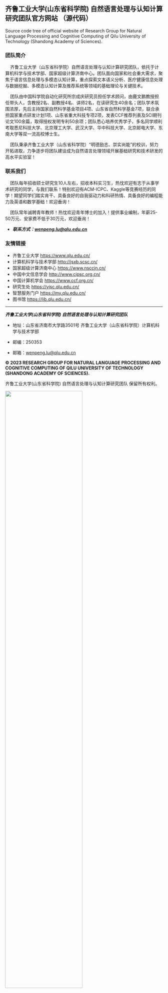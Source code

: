 ## 齐鲁工业大学(山东省科学院) 自然语言处理与认知计算研究团队官方网站 （源代码）

Source code tree of official website of Research Group for Natural Language Processing and Cognitive Computing of Qilu University of Technology (Shandong Academy of Sciences).

### 团队简介

&nbsp;&nbsp;&nbsp;&nbsp;齐鲁工业大学（山东省科学院）自然语言处理与认知计算研究团队，依托于计算机科学与技术学部、国家超级计算济南中心。团队面向国家和社会重大需求，聚焦于语言信息处理与多模态认知计算，重点探索文本语义分析、医疗健康信息处理与数据挖掘、多模态认知计算及推荐系统等领域的基础理论与关键技术。

&nbsp;&nbsp;&nbsp;&nbsp;团队由中国科学院自动化研究所宗成庆研究员担任学术顾问，由鹿文鹏教授担任带头人，含教授2名、副教授4名、讲师2名，在读研究生40余名；团队学术氛围浓厚，先后主持国家自然科学基金项目4项、山东省自然科学基金7项，联合承担国家重点研发计划1项、山东省重大科技专项2项，发表CCF推荐列表及SCI期刊论文100余篇，取得授权发明专利50余项；团队悉心培养优秀学子，多名同学顺利考取悉尼科技大学、北京理工大学、武汉大学、华中科技大学、北京邮电大学、东南大学等双一流高校博士生。

&nbsp;&nbsp;&nbsp;&nbsp;团队秉承齐鲁工业大学（山东省科学院）“明德励志、崇实尚能”的校训，努力开拓进取，力争逐步将团队建设成为自然语言处理领域开展基础研究和技术研发的高水平实验室！

### 联系我们

&nbsp;&nbsp;&nbsp;&nbsp;团队每年招收硕士研究生10人左右，招收本科实习生，热忱欢迎有志于从事学术研究的同学，与我们联系！特别欢迎有ACM-ICPC、Kaggle等竞赛经历的同学！期望同学们踏实肯干、具备良好的自我驱动力和科研热情、具备良好的编程能力及英语和数学基础！欢迎垂询！

&nbsp;&nbsp;&nbsp;&nbsp;团队常年诚聘青年教师！热忱欢迎青年博士的加入！提供事业编制，年薪25-50万元、安家费不低于30万元，欢迎垂询！

- _**联系方式：wenpeng.lu@qlu.edu.cn**_

### 友情链接

- 齐鲁工业大学 https://www.qlu.edu.cn/
- 计算机科学与技术学部 http://jsxb.scsc.cn/
- 国家超级计算济南中心 https://www.nsccjn.cn/
- 中国中文信息学会 http://www.cipsc.org.cn/
- 中国计算机学会 https://www.ccf.org.cn/
- 研究生处  https://yjsc.qlu.edu.cn/
- 智慧服务门户 https://my.qlu.edu.cn/
- 图书馆 https://lib.qlu.edu.cn/

-----

_**齐鲁工业大学(山东省科学院) 自然语言处理与认知计算研究团队**_

- 地址：山东省济南市大学路3501号 齐鲁工业大学（山东省科学院）计算机科学与技术学部  

- 邮编：250353

- 邮箱：wenpeng.lu@qlu.edu.cn

**&copy; 2023 RESEARCH GROUP FOR NATURAL LANGUAGE PROCESSING AND COGNITIVE COMPUTING OF QILU UNIVERSITY OF TECHNOLOGY (SHANDONG ACADEMY OF SCIENCES).**

齐鲁工业大学(山东省科学院) 自然语言处理与认知计算研究团队 保留所有权利。

<img src="https://github.com/duyu09/QLU-NLP-Laboratory/assets/92843163/b2886e8b-c929-4b74-902f-d535d842807b" style="width:70%;" />
<br><br>

<img src="https://github.com/duyu09/QLU-NLP-Laboratory/assets/92843163/b00adac1-44f7-4ff9-809e-bdd7a5f4ba08" style="width:47%;" />

-----

### 访客统计

<div><b>Number of Total Visits (All of Duyu09's GitHub Projects): </b><br><img src="https://profile-counter.glitch.me/duyu09/count.svg" /></div> 

<div><b>Number of Total Visits (QLU-NLP-Laboratory): </b><br><img src="https://profile-counter.glitch.me/duyu09-QLU-NLP-Laboratory/count.svg" /></div>


